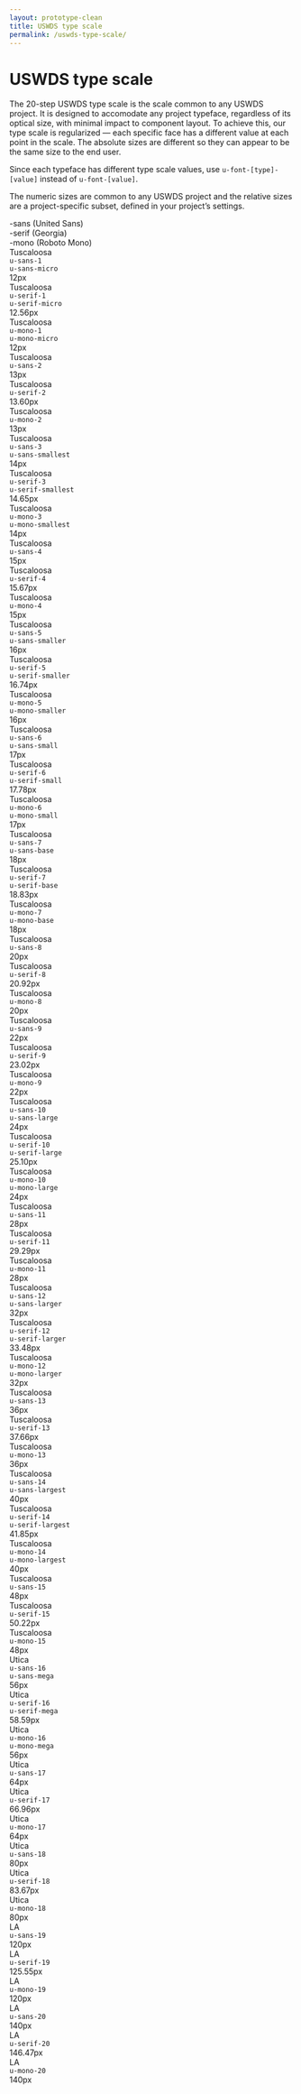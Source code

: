 ```yaml
---
layout: prototype-clean
title: USWDS type scale
permalink: /uswds-type-scale/
---
```


<div class="clearfix container-tablet-lg padding-top-6 lh-smallest">
  <h1 class="fw-300 margin-bottom-4 margin-top-0">USWDS type scale</h1>
  <p class="lh-base fw-300 margin-bottom-2">The 20-step USWDS type scale is the scale common to any USWDS project. It is designed to accomodate any project typeface, regardless of its optical size, with minimal impact to component layout. To achieve this, our type scale is regularized — each specific face has a different value at each point in the scale. The absolute sizes are different so they can appear to be the same size to the end user.</p>
  <p class="lh-base fw-300 margin-bottom-2">Since each typeface has different type scale values, use <code class="txt-code">u-font-[type]-[value]</code> instead of <code class="txt-code">u-font-[value]</code>.</p>
  <p class="lh-base fw-300 margin-bottom-6">The numeric sizes are common to any USWDS project and the relative sizes are a project-specific subset, defined in your project’s settings.</p>
  <div class="row gap align-items-center margin-bottom-2 padding-bottom-1 border-bottom-2px">
    <div class="col-4 fw-700 sans-1">-sans (United Sans)</div>
    <div class="col-4 fw-700 sans-1">-serif (Georgia)</div>
    <div class="col-4 fw-700 sans-1">-mono (Roboto Mono)</div>
  </div>
  <div class="row gap align-items-center fw-400 padding-bottom-2 margin-bottom-2 border-bottom border-20">
    <div class="col-4 display-flex flex-direction-column justify-content-flex-end">
      <div class="sans-1 color-black-90">Tuscaloosa</div>
      <div class="mono-1 padding-top-2"><code class="txt-code mono-2">u-sans-1</code></div>
      <div class="mono-1 padding-top-2"><code class="txt-code mono-2 border background-color-0 color-black-90">u-sans-micro</code></div>
      <div class="padding-top-1p5 mono-1 fw-700">12px</div>
    </div>
    <div class="col-4 display-flex flex-direction-column justify-content-flex-end">
      <div class="serif-1 color-black-90">Tuscaloosa</div>
      <div class="mono-1 padding-top-2"><code class="txt-code mono-2">u-serif-1</code></div>
      <div class="mono-1 padding-top-2"><code class="txt-code mono-2 border background-color-0 color-black-90">u-serif-micro</code></div>
      <div class="padding-top-1p5 mono-1 fw-300">12.56px</div>
    </div>
    <div class="col-4 display-flex flex-direction-column justify-content-flex-end">
      <div class="mono-1 color-black-90">Tuscaloosa</div>
      <div class="mono-1 padding-top-2"><code class="txt-code mono-2">u-mono-1</code></div>
      <div class="mono-1 padding-top-2"><code class="txt-code mono-2 border background-color-0 color-black-90">u-mono-micro</code></div>
      <div class="padding-top-1p5 mono-1 fw-300">12px</div>
    </div>
  </div>

  <div class="row gap align-items-center fw-400 padding-bottom-2 margin-bottom-2 border-bottom border-20">
    <div class="col-4 display-flex flex-direction-column justify-content-flex-end">
      <div class="sans-2">Tuscaloosa</div>
      <div class="mono-1 padding-top-2"><code class="txt-code mono-2">u-sans-2</code></div>
      <div class="padding-top-1p5 mono-1 fw-700">13px</div>
    </div>
    <div class="col-4 display-flex flex-direction-column justify-content-flex-end">
      <div class="serif-2">Tuscaloosa</div>
      <div class="mono-1 padding-top-2"><code class="txt-code mono-2">u-serif-2</code></div>
      <div class="padding-top-1p5 mono-1 fw-300">13.60px</div>
    </div>
    <div class="col-4 display-flex flex-direction-column justify-content-flex-end">
      <div class="mono-2">Tuscaloosa</div>
      <div class="mono-1 padding-top-2"><code class="txt-code mono-2">u-mono-2</code></div>
      <div class="padding-top-1p5 mono-1 fw-300">13px</div>
    </div>
  </div>

  <div class="row gap align-items-center fw-400 padding-bottom-2 margin-bottom-2 border-bottom border-20">
    <div class="col-4 display-flex flex-direction-column justify-content-flex-end">
      <div class="sans-3 color-black-90">Tuscaloosa</div>
      <div class="mono-1 padding-top-2"><code class="txt-code mono-2">u-sans-3</code></div>
      <div class="mono-1 padding-top-2"><code class="txt-code mono-2 border background-color-0 color-black-90">u-sans-smallest</code></div>
      <div class="padding-top-1p5 mono-1 fw-700">14px</div>
    </div>
    <div class="col-4 display-flex flex-direction-column justify-content-flex-end">
      <div class="serif-3 color-black-90">Tuscaloosa</div>
      <div class="mono-1 padding-top-2"><code class="txt-code mono-2">u-serif-3</code></div>
      <div class="mono-1 padding-top-2"><code class="txt-code mono-2 border background-color-0 color-black-90">u-serif-smallest</code></div>
      <div class="padding-top-1p5 mono-1 fw-300">14.65px</div>
    </div>
    <div class="col-4 display-flex flex-direction-column justify-content-flex-end">
      <div class="mono-3 color-black-90">Tuscaloosa</div>
      <div class="mono-1 padding-top-2"><code class="txt-code mono-2">u-mono-3</code></div>
      <div class="mono-1 padding-top-2"><code class="txt-code mono-2 border background-color-0 color-black-90">u-mono-smallest</code></div>
      <div class="padding-top-1p5 mono-1 fw-300">14px</div>
    </div>
  </div>

  <div class="row gap align-items-center fw-400 padding-bottom-2 margin-bottom-2 border-bottom border-20">
    <div class="col-4 display-flex flex-direction-column justify-content-flex-end">
      <div class="sans-4">Tuscaloosa</div>
      <div class="mono-1 padding-top-2"><code class="txt-code mono-2">u-sans-4</code></div>
      <div class="padding-top-1p5 mono-1 fw-700">15px</div>
    </div>
    <div class="col-4 display-flex flex-direction-column justify-content-flex-end">
      <div class="serif-4">Tuscaloosa</div>
      <div class="mono-1 padding-top-2"><code class="txt-code mono-2">u-serif-4</code></div>
      <div class="padding-top-1p5 mono-1 fw-300">15.67px</div>
    </div>
    <div class="col-4 display-flex flex-direction-column justify-content-flex-end">
      <div class="mono-4">Tuscaloosa</div>
      <div class="mono-1 padding-top-2"><code class="txt-code mono-2">u-mono-4</code></div>
      <div class="padding-top-1p5 mono-1 fw-300">15px</div>
    </div>
  </div>

  <div class="row gap align-items-center fw-400 padding-bottom-2 margin-bottom-2 border-bottom border-20">
    <div class="col-4 display-flex flex-direction-column justify-content-flex-end">
      <div class="sans-5 color-black-90">Tuscaloosa</div>
      <div class="mono-1 padding-top-2"><code class="txt-code mono-2">u-sans-5</code></div>
      <div class="mono-1 padding-top-2"><code class="txt-code mono-2 border background-color-0 color-black-90">u-sans-smaller</code></div>
      <div class="padding-top-1p5 mono-1 fw-700">16px</div>
    </div>
    <div class="col-4 display-flex flex-direction-column justify-content-flex-end">
      <div class="serif-5 color-black-90">Tuscaloosa</div>
      <div class="mono-1 padding-top-2"><code class="txt-code mono-2">u-serif-5</code></div>
      <div class="mono-1 padding-top-2"><code class="txt-code mono-2 border background-color-0 color-black-90">u-serif-smaller</code></div>
      <div class="padding-top-1p5 mono-1 fw-300">16.74px</div>
    </div>
    <div class="col-4 display-flex flex-direction-column justify-content-flex-end">
      <div class="mono-5 color-black-90">Tuscaloosa</div>
      <div class="mono-1 padding-top-2"><code class="txt-code mono-2">u-mono-5</code></div>
      <div class="mono-1 padding-top-2"><code class="txt-code mono-2 border background-color-0 color-black-90">u-mono-smaller</code></div>
      <div class="padding-top-1p5 mono-1 fw-300">16px</div>
    </div>
  </div>

  <div class="row gap align-items-center fw-400 padding-bottom-2 margin-bottom-2 border-bottom border-20">
    <div class="col-4 display-flex flex-direction-column justify-content-flex-end">
      <div class="sans-6 color-black-90">Tuscaloosa</div>
      <div class="mono-1 padding-top-2"><code class="txt-code mono-2">u-sans-6</code></div>
      <div class="mono-1 padding-top-2"><code class="txt-code mono-2 border background-color-0 color-black-90">u-sans-small</code></div>
      <div class="padding-top-1p5 mono-1 fw-700">17px</div>
    </div>
    <div class="col-4 display-flex flex-direction-column justify-content-flex-end">
      <div class="serif-6 color-black-90">Tuscaloosa</div>
      <div class="mono-1 padding-top-2"><code class="txt-code mono-2">u-serif-6</code></div>
      <div class="mono-1 padding-top-2"><code class="txt-code mono-2 border background-color-0 color-black-90">u-serif-small</code></div>
      <div class="padding-top-1p5 mono-1 fw-300">17.78px</div>
    </div>
    <div class="col-4 display-flex flex-direction-column justify-content-flex-end">
      <div class="mono-6 color-black-90">Tuscaloosa</div>
      <div class="mono-1 padding-top-2"><code class="txt-code mono-2">u-mono-6</code></div>
      <div class="mono-1 padding-top-2"><code class="txt-code mono-2 border background-color-0 color-black-90">u-mono-small</code></div>
      <div class="padding-top-1p5 mono-1 fw-300">17px</div>
    </div>
  </div>

  <div class="row gap align-items-center fw-400 padding-bottom-2 margin-bottom-2 border-bottom border-20">
    <div class="col-4 display-flex flex-direction-column justify-content-flex-end">
      <div class="sans-7 color-black-90">Tuscaloosa</div>
      <div class="mono-1 padding-top-2"><code class="txt-code mono-2">u-sans-7</code></div>
      <div class="mono-1 padding-top-2"><code class="txt-code mono-2 border background-color-0 color-black-90">u-sans-base</code></div>
      <div class="padding-top-1p5 mono-1 fw-700">18px</div>
    </div>
    <div class="col-4 display-flex flex-direction-column justify-content-flex-end">
      <div class="serif-7 color-black-90">Tuscaloosa</div>
      <div class="mono-1 padding-top-2"><code class="txt-code mono-2">u-serif-7</code></div>
      <div class="mono-1 padding-top-2"><code class="txt-code mono-2 border background-color-0 color-black-90">u-serif-base</code></div>
    <div class="padding-top-1p5 mono-1 fw-300">18.83px</div>
    </div>
    <div class="col-4 display-flex flex-direction-column justify-content-flex-end">
      <div class="mono-7 color-black-90">Tuscaloosa</div>
      <div class="mono-1 padding-top-2"><code class="txt-code mono-2">u-mono-7</code></div>
      <div class="mono-1 padding-top-2"><code class="txt-code mono-2 border background-color-0 color-black-90">u-mono-base</code></div>
      <div class="padding-top-1p5 mono-1 fw-300">18px</div>
    </div>
  </div>

  <div class="row gap align-items-center fw-400 padding-bottom-2 margin-bottom-2 border-bottom border-20">
    <div class="col-4 display-flex flex-direction-column justify-content-flex-end">
      <div class="sans-8">Tuscaloosa</div>
      <div class="mono-1 padding-top-2"><code class="txt-code mono-2">u-sans-8</code></div>
      <div class="padding-top-1p5 mono-1 fw-700">20px</div>
    </div>
    <div class="col-4 display-flex flex-direction-column justify-content-flex-end">
      <div class="serif-8">Tuscaloosa</div>
      <div class="mono-1 padding-top-2"><code class="txt-code mono-2">u-serif-8</code></div>
      <div class="padding-top-1p5 mono-1 fw-300">20.92px</div>
    </div>
    <div class="col-4 display-flex flex-direction-column justify-content-flex-end">
      <div class="mono-8">Tuscaloosa</div>
      <div class="mono-1 padding-top-2"><code class="txt-code mono-2">u-mono-8</code></div>
      <div class="padding-top-1p5 mono-1 fw-300">20px</div>
    </div>
  </div>

  <div class="row gap align-items-center fw-400 padding-bottom-2 margin-bottom-2 border-bottom border-20">
    <div class="col-4 display-flex flex-direction-column justify-content-flex-end">
      <div class="sans-9">Tuscaloosa</div>
      <div class="mono-1 padding-top-2"><code class="txt-code mono-2">u-sans-9</code></div>
      <div class="padding-top-1p5 mono-1 fw-700">22px</div>
    </div>
    <div class="col-4 display-flex flex-direction-column justify-content-flex-end">
      <div class="serif-9">Tuscaloosa</div>
      <div class="mono-1 padding-top-2"><code class="txt-code mono-2">u-serif-9</code></div>
      <div class="padding-top-1p5 mono-1 fw-300">23.02px</div>
    </div>
    <div class="col-4 display-flex flex-direction-column justify-content-flex-end">
      <div class="mono-9">Tuscaloosa</div>
      <div class="mono-1 padding-top-2"><code class="txt-code mono-2">u-mono-9</code></div>
      <div class="padding-top-1p5 mono-1 fw-300">22px</div>
    </div>
  </div>

  <div class="row gap align-items-center fw-400 padding-bottom-2 margin-bottom-2 border-bottom border-20">
    <div class="col-4 display-flex flex-direction-column justify-content-flex-end">
      <div class="sans-10 color-black-90">Tuscaloosa</div>
      <div class="mono-1 padding-top-2"><code class="txt-code mono-2">u-sans-10</code></div>
      <div class="mono-1 padding-top-2"><code class="txt-code mono-2 border background-color-0 color-black-90">u-sans-large</code></div>
    <div class="padding-top-1p5 mono-1 fw-700">24px</div>
    </div>
    <div class="col-4 display-flex flex-direction-column justify-content-flex-end">
      <div class="serif-10 color-black-90">Tuscaloosa</div>
      <div class="mono-1 padding-top-2"><code class="txt-code mono-2">u-serif-10</code></div>
      <div class="mono-1 padding-top-2"><code class="txt-code mono-2 border background-color-0 color-black-90">u-serif-large</code></div>
      <div class="padding-top-1p5 mono-1 fw-300">25.10px</div>
    </div>
    <div class="col-4 display-flex flex-direction-column justify-content-flex-end">
      <div class="mono-10 color-black-90">Tuscaloosa</div>
      <div class="mono-1 padding-top-2"><code class="txt-code mono-2">u-mono-10</code></div>
      <div class="mono-1 padding-top-2"><code class="txt-code mono-2 border background-color-0 color-black-90">u-mono-large</code></div>
      <div class="padding-top-1p5 mono-1 fw-300">24px</div>
    </div>
  </div>

  <div class="row gap align-items-center fw-400 padding-bottom-2 margin-bottom-2 border-bottom border-20">
    <div class="col-4 display-flex flex-direction-column justify-content-flex-end">
      <div class="sans-11">Tuscaloosa</div>
      <div class="mono-1 padding-top-2"><code class="txt-code mono-2">u-sans-11</code></div>
      <div class="padding-top-1p5 mono-1 fw-700">28px</div>
    </div>
    <div class="col-4 display-flex flex-direction-column justify-content-flex-end">
      <div class="serif-11">Tuscaloosa</div>
      <div class="mono-1 padding-top-2"><code class="txt-code mono-2">u-serif-11</code></div>
      <div class="padding-top-1p5 mono-1 fw-300">29.29px</div>
    </div>
    <div class="col-4 display-flex flex-direction-column justify-content-flex-end">
      <div class="mono-11">Tuscaloosa</div>
      <div class="mono-1 padding-top-2"><code class="txt-code mono-2">u-mono-11</code></div>
      <div class="padding-top-1p5 mono-1 fw-300">28px</div>
    </div>
  </div>

  <div class="row gap align-items-center fw-400 padding-bottom-2 margin-bottom-2 border-bottom border-20">
    <div class="col-4 display-flex flex-direction-column justify-content-flex-end">
      <div class="sans-12 color-black-90">Tuscaloosa</div>
      <div class="mono-1 padding-top-2"><code class="txt-code mono-2">u-sans-12</code></div>
      <div class="mono-1 padding-top-2"><code class="txt-code mono-2 border background-color-0 color-black-90">u-sans-larger</code></div>
      <div class="padding-top-1p5 mono-1 fw-700">32px</div>
    </div>
    <div class="col-4 display-flex flex-direction-column justify-content-flex-end">
      <div class="serif-12 color-black-90">Tuscaloosa</div>
      <div class="mono-1 padding-top-2"><code class="txt-code mono-2">u-serif-12</code></div>
      <div class="mono-1 padding-top-2"><code class="txt-code mono-2 border background-color-0 color-black-90">u-serif-larger</code></div>
      <div class="padding-top-1p5 mono-1 fw-300">33.48px</div>
    </div>
    <div class="col-4 display-flex flex-direction-column justify-content-flex-end">
      <div class="mono-12 color-black-90">Tuscaloosa</div>
      <div class="mono-1 padding-top-2"><code class="txt-code mono-2">u-mono-12</code></div>
      <div class="mono-1 padding-top-2"><code class="txt-code mono-2 border background-color-0 color-black-90">u-mono-larger</code></div>
      <div class="padding-top-1p5 mono-1 fw-300">32px</div>
    </div>
  </div>

  <div class="row gap align-items-center fw-400 padding-bottom-2 margin-bottom-2 border-bottom border-20">
    <div class="col-4 display-flex flex-direction-column justify-content-flex-end">
      <div class="sans-13">Tuscaloosa</div>
      <div class="mono-1 padding-top-2"><code class="txt-code mono-2">u-sans-13</code></div>
      <div class="padding-top-1p5 mono-1 fw-700">36px</div>
    </div>
    <div class="col-4 display-flex flex-direction-column justify-content-flex-end">
      <div class="serif-13">Tuscaloosa</div>
      <div class="mono-1 padding-top-2"><code class="txt-code mono-2">u-serif-13</code></div>
      <div class="padding-top-1p5 mono-1 fw-300">37.66px</div>
    </div>
    <div class="col-4 display-flex flex-direction-column justify-content-flex-end">
      <div class="mono-13">Tuscaloosa</div>
      <div class="mono-1 padding-top-2"><code class="txt-code mono-2">u-mono-13</code></div>
      <div class="padding-top-1p5 mono-1 fw-300">36px</div>
    </div>
  </div>

  <div class="row gap align-items-center fw-400 padding-bottom-2 margin-bottom-2 border-bottom border-20">
    <div class="col-4 display-flex flex-direction-column justify-content-flex-end">
      <div class="sans-14 color-black-90">Tuscaloosa</div>
      <div class="mono-1 padding-top-2"><code class="txt-code mono-2">u-sans-14</code></div>
      <div class="mono-1 padding-top-2"><code class="txt-code mono-2 border background-color-0 color-black-90">u-sans-largest</code></div>
    <div class="padding-top-1p5 mono-1 fw-700">40px</div>
    </div>
    <div class="col-4 display-flex flex-direction-column justify-content-flex-end">
      <div class="serif-14 color-black-90">Tuscaloosa</div>
      <div class="mono-1 padding-top-2"><code class="txt-code mono-2">u-serif-14</code></div>
      <div class="mono-1 padding-top-2"><code class="txt-code mono-2 border background-color-0 color-black-90">u-serif-largest</code></div>
      <div class="padding-top-1p5 mono-1 fw-300">41.85px</div>
    </div>
    <div class="col-4 display-flex flex-direction-column justify-content-flex-end">
      <div class="mono-14 color-black-90">Tuscaloosa</div>
      <div class="mono-1 padding-top-2"><code class="txt-code mono-2">u-mono-14</code></div>
      <div class="mono-1 padding-top-2"><code class="txt-code mono-2 border background-color-0 color-black-90">u-mono-largest</code></div>
      <div class="padding-top-1p5 mono-1 fw-300">40px</div>
    </div>
  </div>

  <div class="row gap align-items-center fw-400 padding-bottom-2 margin-bottom-2 border-bottom border-20">
    <div class="col-4 display-flex flex-direction-column justify-content-flex-end">
      <div class="sans-15">Tuscaloosa</div>
      <div class="mono-1 padding-top-2"><code class="txt-code mono-2">u-sans-15</code></div>
      <div class="padding-top-1p5 mono-1 fw-700">48px</div>
    </div>
    <div class="col-4 display-flex flex-direction-column justify-content-flex-end">
      <div class="serif-15">Tuscaloosa</div>
      <div class="mono-1 padding-top-2"><code class="txt-code mono-2">u-serif-15</code></div>
      <div class="padding-top-1p5 mono-1 fw-300">50.22px</div>
    </div>
    <div class="col-4 display-flex flex-direction-column justify-content-flex-end">
      <div class="mono-15">Tuscaloosa</div>
      <div class="mono-1 padding-top-2"><code class="txt-code mono-2">u-mono-15</code></div>
      <div class="padding-top-1p5 mono-1 fw-300">48px</div>
    </div>
  </div>

  <div class="row gap align-items-center fw-400 padding-bottom-2 margin-bottom-2 border-bottom border-20">
    <div class="col-4 display-flex flex-direction-column justify-content-flex-end">
      <div class="sans-16">Utica</div>
      <div class="mono-1 padding-top-2"><code class="txt-code mono-2">u-sans-16</code></div>
      <div class="mono-1 padding-top-2"><code class="txt-code mono-2 border background-color-0">u-sans-mega</code></div>
      <div class="padding-top-1p5 mono-1 fw-700">56px</div>
    </div>
    <div class="col-4 display-flex flex-direction-column justify-content-flex-end">
      <div class="serif-16">Utica</div>
      <div class="mono-1 padding-top-2"><code class="txt-code mono-2">u-serif-16</code></div>
      <div class="mono-1 padding-top-2"><code class="txt-code mono-2 border background-color-0">u-serif-mega</code></div>
    <div class="padding-top-1p5 mono-1 fw-300">58.59px</div>
    </div>
    <div class="col-4 display-flex flex-direction-column justify-content-flex-end">
      <div class="mono-16">Utica</div>
      <div class="mono-1 padding-top-2"><code class="txt-code mono-2">u-mono-16</code></div>
      <div class="mono-1 padding-top-2"><code class="txt-code mono-2 border background-color-0">u-mono-mega</code></div>
    <div class="padding-top-1p5 mono-1 fw-300">56px</div>
    </div>
  </div>

  <div class="row gap align-items-center fw-400 padding-bottom-2 margin-bottom-2 border-bottom border-20">
    <div class="col-4 display-flex flex-direction-column justify-content-flex-end">
      <div class="sans-17">Utica</div>
      <div class="mono-1 padding-top-2"><code class="txt-code mono-2">u-sans-17</code></div>
      <div class="padding-top-1p5 mono-1 fw-700">64px</div>
    </div>
    <div class="col-4 display-flex flex-direction-column justify-content-flex-end">
      <div class="serif-17">Utica</div>
      <div class="mono-1 padding-top-2"><code class="txt-code mono-2">u-serif-17</code></div>
      <div class="padding-top-1p5 mono-1 fw-300">66.96px</div>
    </div>
    <div class="col-4 display-flex flex-direction-column justify-content-flex-end">
      <div class="mono-17">Utica</div>
      <div class="mono-1 padding-top-2"><code class="txt-code mono-2">u-mono-17</code></div>
      <div class="padding-top-1p5 mono-1 fw-300">64px</div>
    </div>
  </div>

  <div class="row gap align-items-center fw-400 padding-bottom-2 margin-bottom-2 border-bottom border-20">
    <div class="col-4 display-flex flex-direction-column justify-content-flex-end">
      <div class="sans-18">Utica</div>
      <div class="mono-1 padding-top-2"><code class="txt-code mono-2">u-sans-18</code></div>
      <div class="padding-top-1p5 mono-1 fw-700">80px</div>
    </div>
    <div class="col-4 display-flex flex-direction-column justify-content-flex-end">
      <div class="serif-18">Utica</div>
      <div class="mono-1 padding-top-2"><code class="txt-code mono-2">u-serif-18</code></div>
      <div class="padding-top-1p5 mono-1 fw-300">83.67px</div>
    </div>
    <div class="col-4 display-flex flex-direction-column justify-content-flex-end">
      <div class="mono-18">Utica</div>
      <div class="mono-1 padding-top-2"><code class="txt-code mono-2">u-mono-18</code></div>
      <div class="padding-top-1p5 mono-1 fw-300">80px</div>
    </div>
  </div>

  <div class="row gap fw-400 padding-bottom-2 margin-bottom-2 border-bottom border-20">
    <div class="col-4 display-flex flex-direction-column justify-content-flex-end">
      <div class="sans-19">LA</div>
      <div class="mono-1 padding-top-2"><code class="txt-code mono-2">u-sans-19</code></div>
      <div class="padding-top-1p5 mono-1 fw-700">120px</div>
    </div>
    <div class="col-4 display-flex flex-direction-column justify-content-flex-end">
      <div class="serif-19">LA</div>
      <div class="mono-1 padding-top-2"><code class="txt-code mono-2">u-serif-19</code></div>
      <div class="padding-top-1p5 mono-1 fw-300">125.55px</div>
    </div>
    <div class="col-4 display-flex flex-direction-column justify-content-flex-end">
      <div class="mono-19">LA</div>
      <div class="mono-1 padding-top-2"><code class="txt-code mono-2">u-mono-19</code></div>
      <div class="padding-top-1p5 mono-1 fw-300">120px</div>
    </div>
  </div>

  <div class="row gap fw-400 padding-bottom-2 margin-bottom-2 border-bottom border-20">
    <div class="col-4 display-flex flex-direction-column justify-content-flex-end">
      <div class="sans-20">LA</div>
      <div class="mono-1 padding-top-2"><code class="txt-code mono-2">u-sans-20</code></div>
      <div class="padding-top-1p5 mono-1 fw-700">140px</div>
    </div>
    <div class="col-4 display-flex flex-direction-column justify-content-flex-end">
      <div class="serif-20">LA</div>
      <div class="mono-1 padding-top-2"><code class="txt-code mono-2">u-serif-20</code></div>
      <div class="padding-top-1p5 mono-1 fw-300">146.47px</div>
    </div>
    <div class="col-4 display-flex flex-direction-column justify-content-flex-end">
      <div class="mono-20">LA</div>
      <div class="mono-1 padding-top-2"><code class="txt-code mono-2">u-mono-20</code></div>
      <div class="padding-top-1p5 mono-1 fw-300">140px</div>
    </div>
  </div>



</div>
